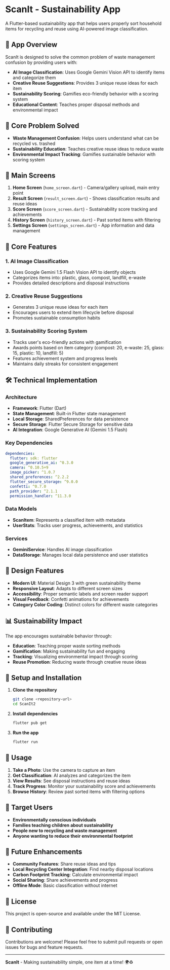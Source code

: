 # ScanIt - Sustainability App

A Flutter-based sustainability app that helps users properly sort household items for recycling and reuse using AI-powered image classification.

## 🌱 App Overview

ScanIt is designed to solve the common problem of waste management confusion by providing users with:
- **AI Image Classification**: Uses Google Gemini Vision API to identify items and categorize them
- **Creative Reuse Suggestions**: Provides 3 unique reuse ideas for each item
- **Sustainability Scoring**: Gamifies eco-friendly behavior with a scoring system
- **Educational Content**: Teaches proper disposal methods and environmental impact

## 🎯 Core Problem Solved

- **Waste Management Confusion**: Helps users understand what can be recycled vs. trashed
- **Sustainability Education**: Teaches creative reuse ideas to reduce waste
- **Environmental Impact Tracking**: Gamifies sustainable behavior with scoring system

## 📱 Main Screens

1. **Home Screen** (`home_screen.dart`) - Camera/gallery upload, main entry point
2. **Result Screen** (`result_screen.dart`) - Shows classification results and reuse ideas
3. **Score Screen** (`score_screen.dart`) - Sustainability score tracking and achievements
4. **History Screen** (`history_screen.dart`) - Past sorted items with filtering
5. **Settings Screen** (`settings_screen.dart`) - App information and data management

## 🚀 Core Features

### 1. AI Image Classification
- Uses Google Gemini 1.5 Flash Vision API to identify objects
- Categorizes items into: plastic, glass, compost, landfill, e-waste
- Provides detailed descriptions and disposal instructions

### 2. Creative Reuse Suggestions
- Generates 3 unique reuse ideas for each item
- Encourages users to extend item lifecycle before disposal
- Promotes sustainable consumption habits

### 3. Sustainability Scoring System
- Tracks user's eco-friendly actions with gamification
- Awards points based on item category (compost: 20, e-waste: 25, glass: 15, plastic: 10, landfill: 5)
- Features achievement system and progress levels
- Maintains daily streaks for consistent engagement

## 🛠 Technical Implementation

### Architecture
- **Framework**: Flutter (Dart)
- **State Management**: Built-in Flutter state management
- **Local Storage**: SharedPreferences for data persistence
- **Secure Storage**: Flutter Secure Storage for sensitive data
- **AI Integration**: Google Generative AI (Gemini 1.5 Flash)

### Key Dependencies
```yaml
dependencies:
  flutter: sdk: flutter
  google_generative_ai: ^0.3.0
  camera: ^0.10.5+9
  image_picker: ^1.0.7
  shared_preferences: ^2.2.2
  flutter_secure_storage: ^9.0.0
  confetti: ^0.7.0
  path_provider: ^2.1.1
  permission_handler: ^11.3.0
```

### Data Models
- **ScanItem**: Represents a classified item with metadata
- **UserStats**: Tracks user progress, achievements, and statistics

### Services
- **GeminiService**: Handles AI image classification
- **DataStorage**: Manages local data persistence and user statistics

## 🎨 Design Features

- **Modern UI**: Material Design 3 with green sustainability theme
- **Responsive Layout**: Adapts to different screen sizes
- **Accessibility**: Proper semantic labels and screen reader support
- **Visual Feedback**: Confetti animations for achievements
- **Category Color Coding**: Distinct colors for different waste categories

## 📊 Sustainability Impact

The app encourages sustainable behavior through:
- **Education**: Teaching proper waste sorting methods
- **Gamification**: Making sustainability fun and engaging
- **Tracking**: Visualizing environmental impact through scoring
- **Reuse Promotion**: Reducing waste through creative reuse ideas

## 🔧 Setup and Installation

1. **Clone the repository**
   ```bash
   git clone <repository-url>
   cd ScanIt2
   ```

2. **Install dependencies**
   ```bash
   flutter pub get
   ```

3. **Run the app**
   ```bash
   flutter run
   ```

## 📱 Usage

1. **Take a Photo**: Use the camera to capture an item
2. **Get Classification**: AI analyzes and categorizes the item
3. **View Results**: See disposal instructions and reuse ideas
4. **Track Progress**: Monitor your sustainability score and achievements
5. **Browse History**: Review past sorted items with filtering options

## 🎯 Target Users

- **Environmentally conscious individuals**
- **Families teaching children about sustainability**
- **People new to recycling and waste management**
- **Anyone wanting to reduce their environmental footprint**

## 🔮 Future Enhancements

- **Community Features**: Share reuse ideas and tips
- **Local Recycling Center Integration**: Find nearby disposal locations
- **Carbon Footprint Tracking**: Calculate environmental impact
- **Social Sharing**: Share achievements and progress
- **Offline Mode**: Basic classification without internet

## 📄 License

This project is open-source and available under the MIT License.

## 🤝 Contributing

Contributions are welcome! Please feel free to submit pull requests or open issues for bugs and feature requests.

---

**ScanIt** - Making sustainability simple, one item at a time! 🌍♻️